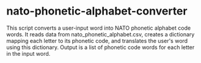 # nato-phonetic-alphabet-converter
 This script converts a user-input word into NATO phonetic alphabet code words. It reads data from nato_phonetic_alphabet.csv, creates a dictionary mapping each letter to its phonetic code, and translates the user's word using this dictionary. Output is a list of phonetic code words for each letter in the input word.
